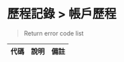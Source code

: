 # 歷程記錄 > 帳戶歷程

> Return error code list

| 代碼   | 說明 | 備註 |
| ------ | -------------------------------- | ------ |
